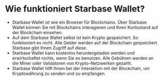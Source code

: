 # Wie funktioniert Starbase Wallet?

- Starbase Wallet ist wie ein Browser für Blockchains. Über Starbase Wallet können Sie mit Blockchains interagieren und Ihren Kontostand auf der Blockchain einsehen.
- Auf dem Starbase Wallet selbst ist kein Krypto gespeichert. So funktioniert es nicht. Alle Gelder werden auf der Blockchain gespeichert. Starbase gibt Ihnen Zugriff auf diese.
- Starbase Wallet kann kostenlos heruntergeladen werden und erwirtschaftet nichts, wenn Sie es benutzen. Alle Gebühren werden an die Miner oder Validatoren von Krypto-Netzwerken gezahlt.
- Starbase Wallet hilft Ihnen bei der Interaktion mit der Blockchain, um Kryptowährung zu senden und zu empfangen.
